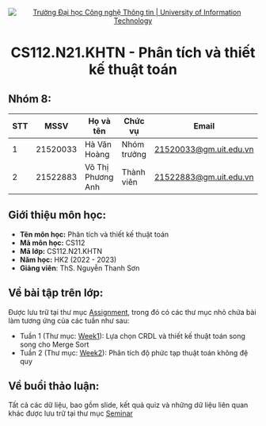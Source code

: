 <p align="center">
  <a href="https://www.uit.edu.vn/" title="Trường Đại học Công nghệ Thông tin" style="border: none;">
    <img src="https://i.imgur.com/WmMnSRt.png" alt="Trường Đại học Công nghệ Thông tin | University of Information Technology">
  </a>
</p>

<h1 align="center"><b>CS112.N21.KHTN - Phân tích và thiết kế thuật toán</b></h>

## Nhóm 8:
|**STT**|**MSSV**|  **Họ và tên**  |**Chức vụ**|       **Email**      |
|-------|--------|-----------------|-----------|----------------------|
|   1   |21520033|   Hà Văn Hoàng  |Nhóm trưởng|21520033@gm.uit.edu.vn|
|   2   |21522883|Võ Thị Phương Anh|Thành viên |21522883@gm.uit.edu.vn|

## Giới thiệu môn học:
* **Tên môn học:** Phân tích và thiết kế thuật toán
* **Mã môn học:** CS112
* **Mã lớp:** CS112.N21.KHTN
* **Năm học:** HK2 (2022 - 2023)
* **Giảng viên**: ThS. Nguyễn Thanh Sơn

## Về bài tập trên lớp:
Được lưu trữ tại thư mục [Assignment](https://github.com/hhoangcpascal/CS112.N21.KHTN/tree/main/Assignment), trong đó có các thư mục nhỏ chứa bài làm tương ứng của các tuần như sau:
- Tuần 1 (Thư mục: [Week1](https://github.com/hhoangcpascal/CS112.N21.KHTN/tree/main/Assignment/Week1)): Lựa chọn CRDL và thiết kế thuật toán song song cho Merge Sort
- Tuần 2 (Thư mục: [Week2](https://github.com/hhoangcpascal/CS112.N21.KHTN/tree/main/Assignment/Week2)): Phân tích độ phức tạp thuật toán không đệ quy

## Về buổi thảo luận:
Tất cả các dữ liệu, bao gồm slide, kết quả quiz và những dữ liệu liên quan khác được lưu trữ tại thư mục [Seminar](https://github.com/hhoangcpascal/CS112.N21.KHTN/tree/main/Seminar)

